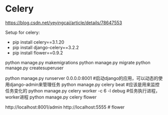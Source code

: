 # Celery

https://blog.csdn.net/yeyingcai/article/details/78647553

Setup for celery:
- pip install celery==3.1.20
- pip install django-celery==3.2.2
- pip install flower==0.9.2

python manage.py makemigrations
python manage.py migrate
python manage.py createsuperuser

python manage.py runserver 0.0.0.0:8001 #启动django的应用，可以动态的使用django-admin来管理任务
python manage.py celery beat #应该是用来监控任务变化的
python manage.py celery worker -c 6 -l debug  #任务执行进程，worker进程
python manage.py celery flower

http://localhost:8001/admin
http://localhost:5555 # flower
